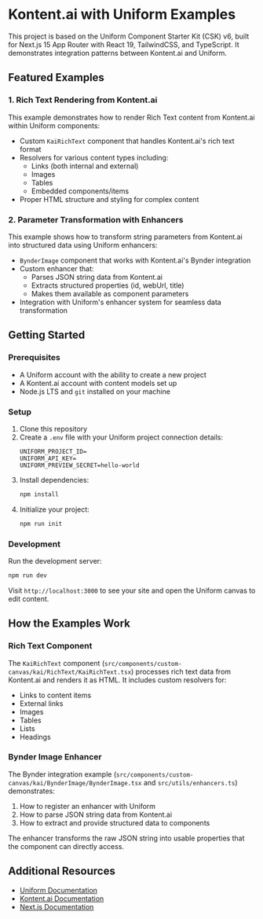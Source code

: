 # Kontent.ai with Uniform Examples

This project is based on the Uniform Component Starter Kit (CSK) v6, built for Next.js 15 App Router with React 19, TailwindCSS, and TypeScript. It demonstrates integration patterns between Kontent.ai and Uniform.

## Featured Examples

### 1. Rich Text Rendering from Kontent.ai

This example demonstrates how to render Rich Text content from Kontent.ai within Uniform components:

- Custom `KaiRichText` component that handles Kontent.ai's rich text format
- Resolvers for various content types including:
  - Links (both internal and external)
  - Images
  - Tables
  - Embedded components/items
- Proper HTML structure and styling for complex content

### 2. Parameter Transformation with Enhancers

This example shows how to transform string parameters from Kontent.ai into structured data using Uniform enhancers:

- `BynderImage` component that works with Kontent.ai's Bynder integration
- Custom enhancer that:
  - Parses JSON string data from Kontent.ai
  - Extracts structured properties (id, webUrl, title)
  - Makes them available as component parameters
- Integration with Uniform's enhancer system for seamless data transformation

## Getting Started

### Prerequisites

- A Uniform account with the ability to create a new project
- A Kontent.ai account with content models set up
- Node.js LTS and `git` installed on your machine

### Setup

1. Clone this repository
2. Create a `.env` file with your Uniform project connection details:
   ```
   UNIFORM_PROJECT_ID=
   UNIFORM_API_KEY=
   UNIFORM_PREVIEW_SECRET=hello-world
   ```
3. Install dependencies:
   ```bash
   npm install
   ```
4. Initialize your project:
   ```bash
   npm run init
   ```

### Development

Run the development server:
```bash
npm run dev
```

Visit `http://localhost:3000` to see your site and open the Uniform canvas to edit content.

## How the Examples Work

### Rich Text Component

The `KaiRichText` component (`src/components/custom-canvas/kai/RichText/KaiRichText.tsx`) processes rich text data from Kontent.ai and renders it as HTML. It includes custom resolvers for:

- Links to content items
- External links
- Images
- Tables
- Lists
- Headings

### Bynder Image Enhancer

The Bynder integration example (`src/components/custom-canvas/kai/BynderImage/BynderImage.tsx` and `src/utils/enhancers.ts`) demonstrates:

1. How to register an enhancer with Uniform
2. How to parse JSON string data from Kontent.ai
3. How to extract and provide structured data to components

The enhancer transforms the raw JSON string into usable properties that the component can directly access.

## Additional Resources

- [Uniform Documentation](https://docs.uniform.app/)
- [Kontent.ai Documentation](https://kontent.ai/learn/)
- [Next.js Documentation](https://nextjs.org/docs)
